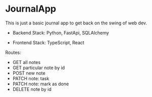 # JournalApp

This is just a basic journal app to get back on the swing of web dev.

- Backend Stack: Python, FastApi, SQLAlchemy

- Frontend Stack: TypeScript, React

Routes:

- GET all notes
- GET particular note by id
- POST new note
- PATCH note: task
- PATCH note: mark as done
- DELETE note by id
